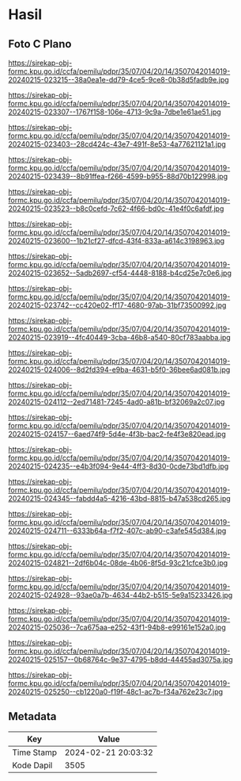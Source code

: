 # Hasil

## Foto C Plano

https://sirekap-obj-formc.kpu.go.id/ccfa/pemilu/pdpr/35/07/04/20/14/3507042014019-20240215-023215--38a0ea1e-dd79-4ce5-9ce8-0b38d5fadb9e.jpg

https://sirekap-obj-formc.kpu.go.id/ccfa/pemilu/pdpr/35/07/04/20/14/3507042014019-20240215-023307--1767f158-106e-4713-9c9a-7dbe1e61ae51.jpg

https://sirekap-obj-formc.kpu.go.id/ccfa/pemilu/pdpr/35/07/04/20/14/3507042014019-20240215-023403--28cd424c-43e7-491f-8e53-4a77621121a1.jpg

https://sirekap-obj-formc.kpu.go.id/ccfa/pemilu/pdpr/35/07/04/20/14/3507042014019-20240215-023439--8b91ffea-f266-4599-b955-88d70b122998.jpg

https://sirekap-obj-formc.kpu.go.id/ccfa/pemilu/pdpr/35/07/04/20/14/3507042014019-20240215-023523--b8c0cefd-7c62-4f66-bd0c-41e4f0c6afdf.jpg

https://sirekap-obj-formc.kpu.go.id/ccfa/pemilu/pdpr/35/07/04/20/14/3507042014019-20240215-023600--1b21cf27-dfcd-43f4-833a-a614c3198963.jpg

https://sirekap-obj-formc.kpu.go.id/ccfa/pemilu/pdpr/35/07/04/20/14/3507042014019-20240215-023652--5adb2697-cf54-4448-8188-b4cd25e7c0e6.jpg

https://sirekap-obj-formc.kpu.go.id/ccfa/pemilu/pdpr/35/07/04/20/14/3507042014019-20240215-023742--cc420e02-ff17-4680-97ab-31bf73500992.jpg

https://sirekap-obj-formc.kpu.go.id/ccfa/pemilu/pdpr/35/07/04/20/14/3507042014019-20240215-023919--4fc40449-3cba-46b8-a540-80cf783aabba.jpg

https://sirekap-obj-formc.kpu.go.id/ccfa/pemilu/pdpr/35/07/04/20/14/3507042014019-20240215-024006--8d2fd394-e9ba-4631-b5f0-36bee6ad081b.jpg

https://sirekap-obj-formc.kpu.go.id/ccfa/pemilu/pdpr/35/07/04/20/14/3507042014019-20240215-024112--2ed71481-7245-4ad0-a81b-bf32069a2c07.jpg

https://sirekap-obj-formc.kpu.go.id/ccfa/pemilu/pdpr/35/07/04/20/14/3507042014019-20240215-024157--6aed74f9-5d4e-4f3b-bac2-fe4f3e820ead.jpg

https://sirekap-obj-formc.kpu.go.id/ccfa/pemilu/pdpr/35/07/04/20/14/3507042014019-20240215-024235--e4b3f094-9e44-4ff3-8d30-0cde73bd1dfb.jpg

https://sirekap-obj-formc.kpu.go.id/ccfa/pemilu/pdpr/35/07/04/20/14/3507042014019-20240215-024345--fabdd4a5-4216-43bd-8815-b47a538cd265.jpg

https://sirekap-obj-formc.kpu.go.id/ccfa/pemilu/pdpr/35/07/04/20/14/3507042014019-20240215-024711--6333b64a-f7f2-407c-ab90-c3afe545d384.jpg

https://sirekap-obj-formc.kpu.go.id/ccfa/pemilu/pdpr/35/07/04/20/14/3507042014019-20240215-024821--2df6b04c-08de-4b06-8f5d-93c21cfce3b0.jpg

https://sirekap-obj-formc.kpu.go.id/ccfa/pemilu/pdpr/35/07/04/20/14/3507042014019-20240215-024928--93ae0a7b-4634-44b2-b515-5e9a15233426.jpg

https://sirekap-obj-formc.kpu.go.id/ccfa/pemilu/pdpr/35/07/04/20/14/3507042014019-20240215-025036--7ca675aa-e252-43f1-94b8-e99161e152a0.jpg

https://sirekap-obj-formc.kpu.go.id/ccfa/pemilu/pdpr/35/07/04/20/14/3507042014019-20240215-025157--0b68764c-9e37-4795-b8dd-44455ad3075a.jpg

https://sirekap-obj-formc.kpu.go.id/ccfa/pemilu/pdpr/35/07/04/20/14/3507042014019-20240215-025250--cb1220a0-f19f-48c1-ac7b-f34a762e23c7.jpg


## Metadata

| Key        | Value               |
| ---------- | ------------------- |
| Time Stamp | 2024-02-21 20:03:32 |
| Kode Dapil | 3505                |



